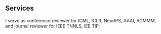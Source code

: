## Services

I serve as conference reviewer for ICML, ICLR, NeurIPS, AAAI, ACMMM, and journal reviewer for IEEE TNNLS, IEE TIP.